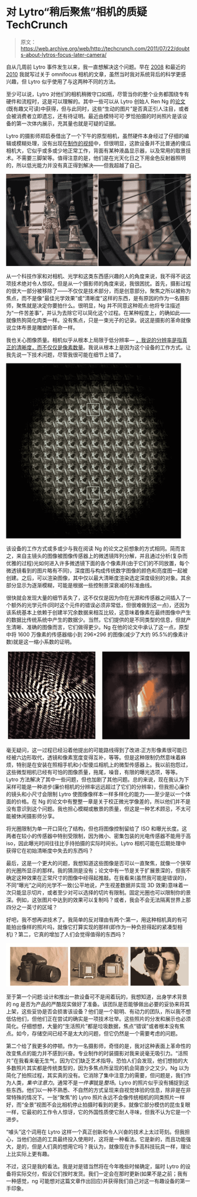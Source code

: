 # 对 Lytro“稍后聚焦”相机的质疑 TechCrunch

> 原文：<https://web.archive.org/web/http://techcrunch.com/2011/07/22/doubts-about-lytros-focus-later-camera/>

自从几周前 Lytro 事件发生以来，我一直想解决这个问题。早在 [2008](https://web.archive.org/web/20230204113118/https://techcrunch.com/2008/03/20/12616-lens-camera-to-take-infinite-depth-of-field-pictures/) 和最近的 [2010](https://web.archive.org/web/20230204113118/https://techcrunch.com/2010/05/04/omni-focus-camera-can-focus-on-near-and-far-objects-simultaneously/) 我就写过关于 omnifocus 相机的文章，虽然当时我对系统背后的科学更感兴趣，但 Lytro 似乎使用了与这两种不同的方法。

至少可以说，Lytro 对他们的相机稍微守口如瓶，尽管当你的整个业务都围绕专有硬件和流程时，这是可以理解的。其中一些可以从 Lytro 创始人 Ren Ng 的[论文](https://web.archive.org/web/20230204113118/http://www.lytro.com/renng-thesis.pdf)(既有趣又可读)中获得，但与此同时，这些“生动的图片”是否真正引人注目，或者会被消费者立即遗忘，还有待证明。最近由模特可可·罗恰拍摄的时尚照片是该设备的第一次体内展示，充其量也就是可疑的证据。

Lytro 的摄影师郑启泰借出了一个下午的原型相机，虽然硬件本身经过了仔细的编辑或模糊处理，没有出现在[制作的视频](https://web.archive.org/web/20230204113118/http://vimeo.com/26652059)中，但很明显，这款设备并不比普通的傻瓜相机大，它似乎或多或少地正常工作，背面有某种液晶显示器，以及常用的取景技术。不需要三脚架等。值得注意的是，他们是在光天化日之下用金色反射器照明的，所以低光能力并没有真正得到解决——但我超越了自己。

![](img/a01d45b9f8e5b2b54c25908d700a7bbf.png "lytropic")

从一个科技作家和对相机、光学和这类东西感兴趣的人的角度来说，我不得不说这项技术绝对令人惊叹。但是从一个摄影师的角度来说，我很困扰。首先，摄影过程的很大一部分被移除了——不仅仅是技术部分，而是创意部分。聚焦之所以被称为焦点，而不是像“最佳光学效果”或“清晰度”这样的东西，是有原因的作为一名摄影师，聚焦就是决定你要拍什么。很明显，Ng 并不同意这种观点:他将专注描述为“一件苦差事”，并认为去除它可以简化这个过程。在某种程度上，的确如此——就像热狗简化肉类一样。没有焦点，只是一束光子的记录。说这是摄影的革命就像说立体布景是雕塑的革命一样。

我也关心图像质量。相机似乎从根本上局限于低分辨率— [，我说的分辨率是指真正的清晰度，而不仅仅是像素数量](https://web.archive.org/web/20230204113118/http://www.crunchgear.com/2010/05/18/when-hd-isnt-high-definition/)。我说从根本上是因为这个设备的工作方式。让我先说一下技术问题，尽管我很可能在细节上错了。

![](img/7ed301d52482e551f83f547d8de15a77.png "lytroarray")

该设备的工作方式或多或少与我在阅读 Ng 的论文之前想象的方式相同。简而言之，来自主镜头的图像被图像传感器上的微透镜阵列分解，并且通过分析(复杂而优雅的过程)光如何进入许多微透镜下面的各个像素井(由于它们的不同放置，每个微透镜看到的图片略有不同)，深度图与构成传统数字图像的颜色和亮度图一起被创建。之后，可以渲染图像，其中仅以最大清晰度渲染选定深度级别的对象。其余部分显示为逐渐模糊，可能是根据一些控制景深衰减的标准曲线。

很快就会发现大量的细节丢失了，这不仅仅是因为你在光源和传感器之间插入了一个额外的光学元件(同时这个元件的错误必须非常低，但很难做到这一点)，还因为该系统基本上依赖于创建半冗余数据来相互比较，这意味着像素在最终图像中产生的数据比传统系统中产生的数据少。当然，它们提供的是不同类型的信息，但就产生清晰、准确的图像而言，它们做得更少。Ng 在他的论文中承认了这一点，原型中将 1600 万像素的传感器缩小到 296×296 的图像(减少了大约 95.5%的像素计数)就是这一缩小系数的证明。

![](img/e8719bab4d5f40c1c610e82b05f5141c.png "fourier")

毫无疑问，这一过程已经沿着他提出的可能路线得到了改进:正方形像素很可能已经被六边形取代，透镜和像素宽度变得互补，等等。但是这种限制仍然意味着麻烦，特别是在安装在照相手机和小型傻瓜相机上的微型传感器上。我以前抱怨过，这些微型相机已经有可怕的图像质量，拖尾，噪音，有限的曝光选项，等等。Lytro 方法解决了其中一些问题，但也加剧了其他问题。总的来说，现在我认为下采样可能是一种进步(廉价相机的分辨率远远超过了它们的分辨率)，但我担心廉价的镜头和小尺寸会限制 Lytro 使图像像样本一样多样化的能力——至少是以一个体面的价格。在 Ng 的论文中有整整一章是关于校正微光学像差的，所以他们并不是没有意识到这个问题。我也担心模糊或散景的质量，但这是一种艺术顾忌，不太可能被休闲摄影师分享。

将光圈限制为单一开口简化了结构，但也将图像控制留给了 ISO 和曝光长度。这两者在较小的传感器中特别受限制，因为微小、密集包装的光电传感器不能用于高 iso，因此曝光时间往往比手持拍摄的实际时间长。Lytro 相机可能在后期处理中获得它在初始清晰度中失去的东西吗？

最后，这是一个更大的问题，我想知道这些图像是否可以一直聚焦，就像一个狭窄的光圈所显示的那样。我的猜测是没有；论文中有一节是关于扩展景深的，但我不确定这种效果在正常尺寸的图像中经得起推敲。在我看来(虽然我可能是错误的)，不同“曝光”之间的光学不一致(公平地说，产生视差数据并实现 3D 效果)意味着一次只能显示切片，或者至少对可以选择的切片有限制。固定光圈也可以限制你的景深。例如，这张图片中达到的效果可以复制吗？或者，我会不会无法隔离世界上那四分之一英寸的区域？

好吧，我不想再讲技术了。我简单的反对理由有两个:第一，用这种相机真的有可能拍出像样的照片吗，就像它打算实现的那样(即作为一种负担得起的紧凑型相机)？第二，它真的增加了人们会觉得值得的东西吗？

![](img/7fa560399ab80ea52a2b51c9b915cfa7.png "lytro2")

至于第一个问题:设计和推出一款设备可不是闹着玩的，我想知道，出身学术背景的 ng 是否为产品的严酷现实做好了准备。该团队是否能够做出必要的妥协来将其上架，这些妥协是否会损害该设备？他们是一个聪明、有动力的团队，所以我不想低估他们，但他们正在尝试的确实是一项技术壮举。这些照片的分发和展示也必须简化。仔细想想，大量的“生活照片”都是垃圾数据，焦点“错误”或者根本没有焦点。如今，存储空间已经不是太大的问题，但它仍然是一个需要考虑的问题。

第二个给了我更多的停顿。作为一名摄影师，奇怪的是，我对这种表面上革命性的改变焦点的能力并不感到兴奋。专业制作的时装摄影对我来说毫无吸引力。“活照片”在我看来毫无生气，因为它们缺乏艺术指导。恐怕人们会发现，他们想拍的大多数照片其实都是传统类型的，因为多焦点所呈现的机会简直少之又少。Ng 以为简化了拍照过程，其实真的没有。它消除了集中注意力的需要，但问题是，我们作为人类，*集中注意力*。通常不是*一件事*就是*整场*。Lytro 的照片似乎没有捕捉到这些东西。他们以一种不熟悉、不自然的方式呈现来自视觉体验的信息，除非是在非常特殊的情况下。一张“聚焦”的 Lytro 照片永远不会像传统相机的同类照片一样好，而“全景”视图不会比相机停止拍摄时看到的更多。就像它部分模仿的昆虫复眼一样，它最初的工作令人惊讶，它的外国性质使它耐人寻味，但我不认为它是一个进步。

“噱头”这个词用在 Lytro 这样一个真正创新和令人兴奋的技术上太过苛刻。但我担心，当他们创造的工具最终投入使用时，这将是一种看法。它是新的，而且功能强大，是的，但是人们真的想用它吗？我认为，就像现在许多高科技玩具一样，理论上比实际上更有趣。

不过，这只是我的看法。我是对是错当然将在今年晚些时候确定，届时 Lytro 的设备将实际交付，假设它们按时发货。我们一定会在那时更新(如果不是之前；我有一种感觉，ng 可能想对这篇文章作出回应)并获得我们自己对这一有趣设备的第一手印象。